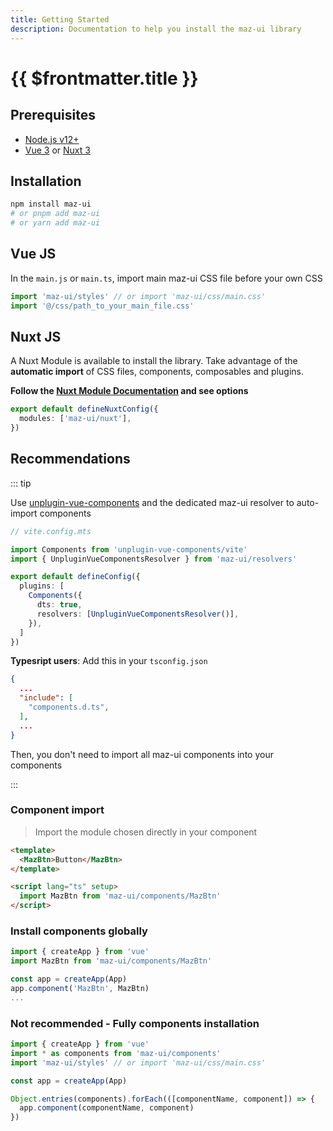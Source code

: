 ```yaml
---
title: Getting Started
description: Documentation to help you install the maz-ui library
---
```


# {{ $frontmatter.title }}

## Prerequisites

- [Node.js v12+](https://nodejs.org/)
- [Vue 3](https://v3.vuejs.org/) or [Nuxt 3](https://v3.nuxtjs.org/)

## Installation

<NpmBadge package="maz-ui" dist-tag="latest" />

```bash
npm install maz-ui
# or pnpm add maz-ui
# or yarn add maz-ui
```

## Vue JS <NpmBadge package="vue" />

In the `main.js` or `main.ts`, import main maz-ui CSS file before your own CSS

```ts
import 'maz-ui/styles' // or import 'maz-ui/css/main.css'
import '@/css/path_to_your_main_file.css'
```

## Nuxt JS <NpmBadge package="nuxt" />

A Nuxt Module is available to install the library. Take advantage of the **automatic import** of CSS files, components, composables and plugins.

**Follow the [Nuxt Module Documentation](./nuxt.md) and see options**

```ts
export default defineNuxtConfig({
  modules: ['maz-ui/nuxt'],
})
```

## Recommendations

::: tip

<NpmBadge package="unplugin-vue-components"></NpmBadge>

Use [unplugin-vue-components](https://github.com/unplugin/unplugin-vue-components) and the dedicated maz-ui resolver to auto-import components

```ts
// vite.config.mts

import Components from 'unplugin-vue-components/vite'
import { UnpluginVueComponentsResolver } from 'maz-ui/resolvers'

export default defineConfig({
  plugins: [
    Components({
      dts: true,
      resolvers: [UnpluginVueComponentsResolver()],
    }),
  ]
})
```

**Typesript users**: Add this in your `tsconfig.json`

```json
{
  ...
  "include": [
    "components.d.ts",
  ],
  ...
}
```

Then, you don't need to import all maz-ui components into your components

:::

### Component import

> Import the module chosen directly in your component

```html
<template>
  <MazBtn>Button</MazBtn>
</template>

<script lang="ts" setup>
  import MazBtn from 'maz-ui/components/MazBtn'
</script>
```

### Install components globally

```typescript
import { createApp } from 'vue'
import MazBtn from 'maz-ui/components/MazBtn'

const app = createApp(App)
app.component('MazBtn', MazBtn)
...
```

### Not recommended - Fully components installation

```typescript
import { createApp } from 'vue'
import * as components from 'maz-ui/components'
import 'maz-ui/styles' // or import 'maz-ui/css/main.css'

const app = createApp(App)

Object.entries(components).forEach(([componentName, component]) => {
  app.component(componentName, component)
})
```
